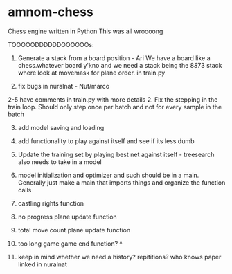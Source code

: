 # amnom-chess
Chess engine written in Python
This was all wroooong

TOOOOODDDDDDOOOOOOs:

1. Generate a stack from a board position - Ari
We have a board like a chess.whatever board y'kno and we need a stack being the 8*8*73 stack where look at movemask for plane order. in train.py

1. fix bugs in nuralnat - Nut/marco

2-5 have comments in train.py with more details
2. Fix the stepping in the train loop. Should only step once per batch and not for every sample in the batch

3. add model saving and loading

4. add functionality to play against itself and see if its less dumb

5. Update the training set by playing best net against itself - treesearch also needs to take in a model

6. model initialization and optimizer and such should be in a main. Generally just make a main that imports things and organize the function calls

7. castling rights function

8. no progress plane update function

9. total move count plane update function

10. too long game game end function? ^

8. keep in mind whether we need a history? repititions? who knows paper linked in nuralnat


